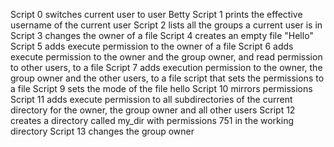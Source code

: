 Script 0 switches current user to user Betty
Script 1 prints the effective username of the current user
Script 2 lists all the groups a current user is in
Script 3 changes the owner of a file
Script 4 creates an empty file "Hello"
Script 5 adds execute permission to the owner of a file
Script 6 adds execute permission to the owner and the group owner, and read permission to other users, to a file
Script 7 adds execution permission to the owner, the group owner and the other users, to a file
script that sets the permissions to a file
Script 9 sets the mode of the file hello
Script 10 mirrors permissions
Script 11 adds execute permission to all subdirectories of the current directory for the owner, the group owner and all other users
Script 12 creates a directory called my_dir with permissions 751 in the working directory
Script 13 changes the group owner
